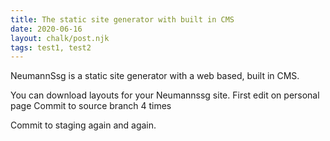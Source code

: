 ```yaml
---
title: The static site generator with built in CMS
date: 2020-06-16
layout: chalk/post.njk
tags: test1, test2
---
```


NeumannSsg is a static site generator with a web based, built in CMS.

<!-- more -->

You can download layouts for your Neumannssg site.
First edit on personal page
Commit to source branch 4 times

Commit to staging again and again.
